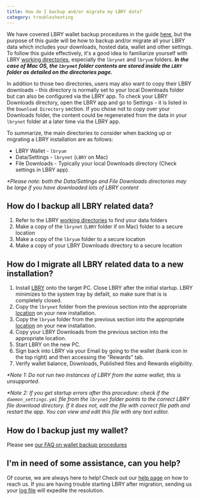 ```yaml
---
title: How do I backup and/or migrate my LBRY data?
category: troubleshooting
---
```


We have covered LBRY wallet backup procedures in the guide [here](/faq/how-to-backup-wallet), but the purpose of this guide will be how to backup and/or migrate all your LBRY data which includes your downloads, hosted data, wallet and other settings. To follow this guide effectively, it's a good idea to familiarize yourself with LBRY [working directories](/faq/lbry-directories), especially the `lbrynet` and `lbryum` folders. ***In the case of Mac OS, the `lbrynet` folder contents are stored inside the `LBRY` folder as detailed on the directories page.***

In addition to those two directories, users may also want to copy their LBRY downloads - this directory is normally set to your local Downloads folder but can also be configured via the LBRY app.  To check your LBRY Downloads directory, open the LBRY app and go to Settings - it is listed in the `Download Directory` section.  If you chose not to copy over your Downloads folder, the content could be regenerated from the data in your `lbrynet` folder at a later time via the LBRY app.

To summarize, the main directories to consider when backing up or migrating a LBRY installation are as follows:
- LBRY Wallet - `lbryum`
- Data/Settings - `lbrynet` (`LBRY` on Mac)
- File Downloads - Typically your local Downloads directory (Check settings in LBRY app).

*\*Please note: both the Data/Settings and File Downloads directories may be large if you have downloaded lots of LBRY content*

## How do I backup all LBRY related data?

1. Refer to the LBRY [working directories](/faq/lbry-directories) to find your data folders
2. Make a copy of the `lbrynet` (`LBRY` folder if on Mac) folder to a secure location
3. Make a copy of the `lbryum` folder to a secure location
4. Make a copy of your LBRY Downloads directory to a secure location

## How do I migrate all LBRY related data to a new installation?

1. Install [LBRY](/get) onto the target PC. Close LBRY after the initial startup. LBRY minimizes to the system tray by defailt, so make sure that is is completely closed.
2. Copy the `lbrynet` folder from the previous section into the appropriate [location](/faq/lbry-directories) on your new installation.
3. Copy the `lbryum` folder from the previous section into the appropriate [location](/faq/lbry-directories) on your new installation.
4. Copy your LBRY Downloads from the previous section into the appropriate location.
5. Start LBRY on the new PC.
6. Sign back into LBRY via your Email by going to the wallet (bank icon in the top right) and then accessing the "Rewards" tab.
7. Verify wallet balance, Downloads, Published files and Rewards eligibility.

*\*Note 1: Do not run two instances of LBRY from the same wallet, this is unsupported.*

*\*Note 2: If you get startup errors after this procedure: check if the `daemon_settings.yml` file from the `lbrynet` folder points to the correct LBRY file download directory. If it does not, edit the file with correct file path and restart the app. You can view and edit this file with any text editor.*

## How do I backup just my wallet?

Please see [our FAQ on wallet backup procedures](https://lbry.com/faq/how-to-backup-wallet)

## I'm in need of some assistance, can you help?

Of course, we are always here to help! Check out our [help page](/faq/how-to-report-bugs) on how to reach us.  If you are having trouble starting LBRY after migration, sending us your [log file](/faq/how-to-find-lbry-log-file) will expedite the resolution.
